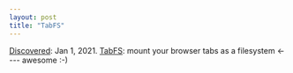 ```yaml
---
layout: post
title: "TabFS"
---
```

[Discovered](http://rolandtanglao.com/2020/07/29/p1-blogthis-checkvist-list-links-to-blog/): Jan 1, 2021. [TabFS](https://omar.website/tabfs/#fn:otherbrowsers): mount your browser tabs as a filesystem <---- awesome :-)
